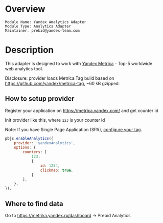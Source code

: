 # Overview

```
Module Name: Yandex Analytics Adapter
Module Type: Analytics Adapter
Maintainer: prebid@yandex-team.com
```

# Description

This adapter is designed to work with [Yandex Metrica](https://metrica.yandex.com/about) - Top-5 worldwide web analytics tool.

Disclosure: provider loads Metrica Tag build based on https://github.com/yandex/metrica-tag, ~60 kB gzipped.

## How to setup provider

Register your application on https://metrica.yandex.com/ and get counter id

Init provider like this, where `123` is your counter id

Note: If you have Single Page Application (SPA), [configure your tag](https://yandex.com/support/metrica/code/counter-spa-setup.html).

```javascript
pbjs.enableAnalytics({
    provider: 'yandexAnalytics',
    options: {
        counters: [
            123,
            {
                id: 1234,
                clickmap: true,
            }
        ],
    },
});
```

## Where to find data

Go to https://metrika.yandex.ru/dashboard -> Prebid Analytics